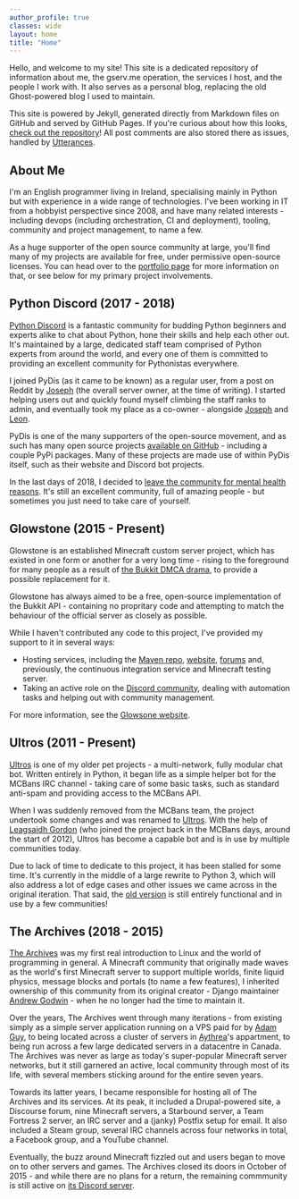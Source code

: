 ```yaml
---
author_profile: true
classes: wide
layout: home
title: "Home"
---
```


Hello, and welcome to my site! This site is a dedicated repository of information about me,
the gserv.me operation, the services I host, and the people I work with. It also serves
as a personal blog, replacing the old Ghost-powered blog I used to maintain.

This site is powered by Jekyll, generated directly from Markdown files on GitHub and served
by GitHub Pages. If you're curious about how this looks, 
[check out the repository](https://github.com/gdude2002/gdude2002.github.io)! All post comments
are also stored there as issues, handled by [Utterances](https://utteranc.es/).

## About Me

I'm an English programmer living in Ireland, specialising mainly in Python but with experience
in a wide range of technologies. I've been working in IT from a hobbyist perspective since 2008,
and have many related interests - including devops (including orchestration, CI and deployment), 
tooling, community and project management, to name a few.

As a huge supporter of the open source community at large, you'll find many of my projects are
available for free, under permissive open-source licenses. You can head over to the 
[portfolio page](/portflio) for more information on that, or see below for my primary project 
involvements.

## Python Discord (2017 - 2018)

[Python Discord](https://pythondiscord.com) is a fantastic community for budding Python beginners
and experts alike to chat about Python, hone their skills and help each other out. It's maintained
by a large, dedicated staff team comprised of Python experts from around the world, and every one
of them is committed to providing an excellent community for Pythonistas everywhere.

I joined PyDis (as it came to be known) as a regular user, from a post on Reddit by 
[Joseph](https://github.com/jos-b)  (the overall server owner, at the time of writing). I started 
helping users out and quickly found myself climbing the staff ranks to admin, and eventually took 
my place as a co-owner - alongside [Joseph](https://github.com/jos-b) and 
[Leon](https://github.com/heavysaturn).

PyDis is one of the many supporters of the open-source movement, and as such has many open source 
projects [available on GitHub](https://github.com/python-discord) - including a couple PyPi packages. 
Many of these projects are made use of within PyDis itself, such as their website and Discord bot 
projects.

In the last days of 2018, I decided to [leave the community for mental health reasons](#TODO-add-link).
It's still an excellent community, full of amazing people - but sometimes you just need to take care
of yourself.

## Glowstone (2015 - Present)

Glowstone is an established Minecraft custom server project, which has existed in one form or another for
a very long time - rising to the foreground for many people as a result of 
[the Bukkit DMCA drama](https://www.spigotmc.org/threads/dmcad.28536/), to provide a possible replacement
for it.

Glowstone has always aimed to be a free, open-source implementation of the Bukkit API - containing no
propritary code and attempting to match the behaviour of the official server as closely as possible.

While I haven't contributed any code to this project, I've provided my support to it in several ways:

* Hosting services, including the [Maven repo](https://repo.glowstone.net/), 
  [website](https://glowstone.net/), [forums](https://forums.glowstone.net/) and, previously, the 
  continuous integration service and Minecraft testing server.
* Taking an active role on the [Discord community](https://discord.gg/TFJqhsC), dealing with automation
  tasks and helping out with community management.

For more information, see the [Glowsone website](https://glowstone.net/).

## Ultros (2011 - Present)

[Ultros](https://ultros.io) is one of my older pet projects - a multi-network, fully modular chat bot. 
Written entirely in Python, it began life as a simple helper bot for the MCBans IRC channel - taking 
care of some basic tasks, such as standard anti-spam and providing access to the MCBans API.

When I was suddenly removed from the MCBans team, the project undertook some changes and was renamed to
[Ultros](https://ultros.io). With the help of [Leagsaidh Gordon](https://www.rakiru.com/) (who joined the
project back in the MCBans days, around the start of 2012), Ultros has become a capable bot and is in use
by multiple communities today.

Due to lack of time to dedicate to this project, it has been stalled for some time. It's currently in the
middle of a large rewrite to Python 3, which will also address a lot of edge cases and other issues we came
across in the original iteration. That said, the [old version](https://github.com/UltrosBot/Ultros) is still
entirely functional and in use by a few communities!

## The Archives (2018 - 2015)

[The Archives](https://archivesmc.com) was my first real introduction to Linux and the world of programming in
general. A Minecraft community that originally made waves as the world's first Minecraft server to support
multiple worlds, finite liquid physics, message blocks and portals (to name a few features), I inherited
ownership of this community from its original creator - Django maintainer 
[Andrew Godwin](http://www.aeracode.org/) - when he no longer had the time to maintain it.

Over the years, The Archives went through many iterations - from existing simply as a simple server application
running on a VPS paid for by [Adam Guy](https://github.com/Adam01), to being located across a cluster of servers
in [Aythrea](https://twitter.com/aythrea)'s appartment, to being run across a few large dedicated servers in a
datacentre in Canada. The Archives was never as large as today's super-popular Minecraft server networks, but it
still garnered an active, local community through most of its life, with several members sticking around for the
entire seven years.

Towards its latter years, I became responsible for hosting all of The Archives and its services. At its peak, it
included a Drupal-powered site, a Discourse forum, nine Minecraft servers, a Starbound server, a Team Fortress 2
server, an IRC server and a (janky) Postfix setup for email. It also included a Steam group, several IRC channels
across four networks in total, a Facebook group, and a YouTube channel.

Eventually, the buzz around Minecraft fizzled out and users began to move on to other servers and games. The
Archives closed its doors in October of 2015 - and while there are no plans for a return, the remaining commmunity
is still active on [its Discord server](https://discord.gg/jaDdt9p).